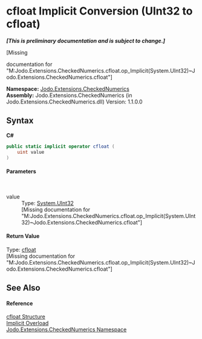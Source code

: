 # cfloat&nbsp;Implicit Conversion (UInt32 to cfloat)
 _**\[This is preliminary documentation and is subject to change.\]**_

\[Missing <summary> documentation for "M:Jodo.Extensions.CheckedNumerics.cfloat.op_Implicit(System.UInt32)~Jodo.Extensions.CheckedNumerics.cfloat"\]

**Namespace:**&nbsp;<a href="N_Jodo_Extensions_CheckedNumerics">Jodo.Extensions.CheckedNumerics</a><br />**Assembly:**&nbsp;Jodo.Extensions.CheckedNumerics (in Jodo.Extensions.CheckedNumerics.dll) Version: 1.1.0.0

## Syntax

**C#**<br />
``` C#
public static implicit operator cfloat (
	uint value
)
```


#### Parameters
&nbsp;<dl><dt>value</dt><dd>Type: <a href="https://docs.microsoft.com/dotnet/api/system.uint32" target="_blank" rel="noopener noreferrer">System.UInt32</a><br />\[Missing <param name="value"/> documentation for "M:Jodo.Extensions.CheckedNumerics.cfloat.op_Implicit(System.UInt32)~Jodo.Extensions.CheckedNumerics.cfloat"\]</dd></dl>

#### Return Value
Type: <a href="T_Jodo_Extensions_CheckedNumerics_cfloat">cfloat</a><br />\[Missing <returns> documentation for "M:Jodo.Extensions.CheckedNumerics.cfloat.op_Implicit(System.UInt32)~Jodo.Extensions.CheckedNumerics.cfloat"\]

## See Also


#### Reference
<a href="T_Jodo_Extensions_CheckedNumerics_cfloat">cfloat Structure</a><br /><a href="Overload_Jodo_Extensions_CheckedNumerics_cfloat_op_Implicit">Implicit Overload</a><br /><a href="N_Jodo_Extensions_CheckedNumerics">Jodo.Extensions.CheckedNumerics Namespace</a><br />
